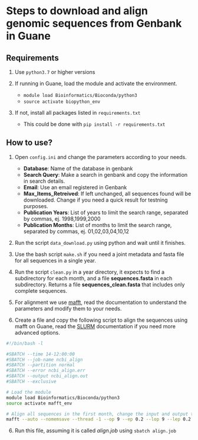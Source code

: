 # Steps to download and align genomic sequences from Genbank in Guane

## Requirements

1. Use `python3.7` or higher versions

2. If running in Guane, load the module and activate the environment.
    - `module load Bioinformatics/Bioconda/python3`
    - `source activate biopython_env`

2. If not, install all packages listed in `requirements.txt`
    - This could be done with `pip install -r requirements.txt`

## How to use?

1. Open `config.ini` and change the parameters according to your needs.
    - **Database**: Name of the database in genbank
    - **Search Query**: Make a search in genbank and copy the information in search details.
    - **Email**: Use an email registered in Genbank
    - **Max_Items_Retreived**: If left unchanged, all sequences found will be downloaded. Change if you need a quick result for testning purposes.
    - **Publication Years**: List of years to limit the search range, separated by commas, ej. 1998,1999,2000
    - **Publication Months**: List of months to limit the search range, separated by commas, ej. 01,02,03,04,10,12

2. Run the script `data_download.py` using python and wait until it finishes.

3. Use the bash script `make.sh` if you need a joint metadata and fasta file for all sequences in a single year.

4. Run the script `clean.py` in a year directory, it expects to find a subdirectory for each month, and a file **sequences.fasta** in each subdirectory. Returns a file **sequences_clean.fasta** that includes only complete sequences.

4. For alignment we use [mafft](https://mafft.cbrc.jp/alignment/software/), read the documentation to understand the parameters and modify them to your needs.

5. Create a file and copy the following script to align the sequences using mafft on Guane, read the [SLURM](https://slurm.schedmd.com/sbatch.html) documentation if you need more advanced options.

```bash
#!/bin/bash -l

#SBATCH --time 14-12:00:00
#SBATCH --job-name ncbi_align
#SBATCH --partition normal
#SBATCH --error ncbi_align.err
#SBATCH --output ncbi_align.out
#SBATCH --exclusive

# Load the module
module load Bioinformatics/Bioconda/python3
source activate mafft_env

# Align all sequences in the first month, change the input and output to align other months
mafft --auto --nomemsave --thread -1 --op 9 --ep 0.2 --lop 9 --lep 0.2 --LEXP 0.45 01/sequences_clean.fasta > 01/alignment_clean.fasta

```

6. Run this file, assuming it is called *align.job* using `sbatch align.job`

